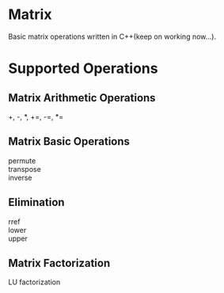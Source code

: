 # Matrix
Basic matrix operations written in C++(keep on working now...).

# Supported Operations
## Matrix Arithmetic Operations
+, -, *, +=, -=, *=
## Matrix Basic Operations
permute </br>
transpose </br>
inverse </br>
## Elimination
rref </br>
lower </br>
upper </br>
## Matrix Factorization
LU factorization </br>

